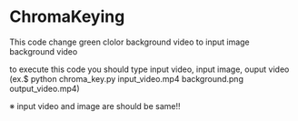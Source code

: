 # ChromaKeying
This code change green clolor background video to input image background video

to execute this code you should type input video, input image, ouput video
(ex.$ python chroma_key.py  input_video.mp4  background.png output_video.mp4)

※ input video and image are should be same!!
